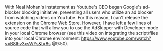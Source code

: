 With Neal Mohan's instatement as Youtube's CEO began Google's ad-blocker blocking initiative, preventing all users who utilize an ad blocker from watching videos on YouTube. For this reason, I can't release the extension on the Chrome Web Store. However, I have left a few lines of source code that will allow you to use the AdSkipper with Developer mode in your local Chrome browser (see this video on integrating the script/files into your local Chrome environment: https://www.youtube.com/watch?v=B8Ihv3xsWYs&t=8s @9:50).


